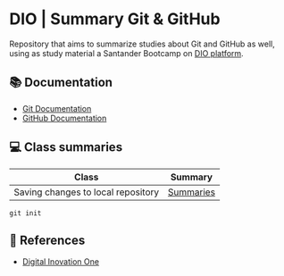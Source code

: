 
# DIO | Summary Git & GitHub

Repository that aims to summarize studies about Git and GitHub as well, using as study material a Santander Bootcamp on [DIO platform](https://web.dio.me).

## 📚 Documentation
- [Git Documentation](https://git-scm.com/doc)
- [GitHub Documentation](https://docs.github.com/en)

## 💻 Class summaries

| Class | Summary |
|-------|---------|
|Saving changes to local repository|[Summaries]()|

```
git init
```

## 🔎 References

- [Digital Inovation One]()
